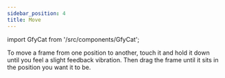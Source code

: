 ```yaml
---
sidebar_position: 4
title: Move
---
```

import GfyCat from '/src/components/GfyCat';

To move a frame from one position to another, touch it and hold it down until you feel a slight feedback vibration. Then drag the frame until it sits in the position you want it to be.

<GfyCat id="BelatedSoftKittiwake"/>